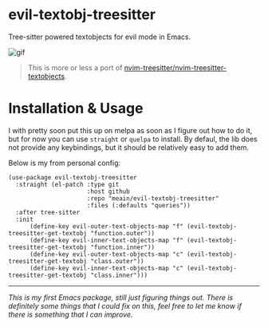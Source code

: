 # evil-textobj-treesitter

Tree-sitter powered textobjects for evil mode in Emacs.

![gif](https://meain.io/blog-videos/gifs/evil-textobj-treesitter.gif)

> This is more or less a port of [nvim-treesitter/nvim-treesitter-textobjects](https://github.com/nvim-treesitter/nvim-treesitter-textobjects).

# Installation & Usage

I with pretty soon put this up on melpa as soon as I figure out
how to do it, but for now you can use `straight` or `quelpa` to
install. By defaul, the lib does not provide any keybindings, but it
should be relatively easy to add them.

Below is my from personal config:

``` emacs-lisp
(use-package evil-textobj-treesitter
  :straight (el-patch :type git
                      :host github
                      :repo "meain/evil-textobj-treesitter"
                      :files (:defaults "queries"))
  :after tree-sitter
  :init
      (define-key evil-outer-text-objects-map "f" (evil-textobj-treesitter-get-textobj "function.outer"))
      (define-key evil-inner-text-objects-map "f" (evil-textobj-treesitter-get-textobj "function.inner"))
      (define-key evil-outer-text-objects-map "c" (evil-textobj-treesitter-get-textobj "class.outer"))
      (define-key evil-inner-text-objects-map "c" (evil-textobj-treesitter-get-textobj "class.inner")))
```

---

*This is my first Emacs package, still just figuring things out. There
is definitely some things that I could fix on this, feel free to let
me know if there is something that I can improve.*
